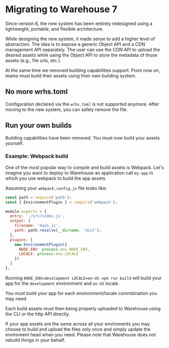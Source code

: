 # Migrating to Warehouse 7

Since version 6, the new system has been entirely redesigned using a lightweight, portable, and flexible architecture.

While designing the new system, it made sense to add a higher level of abstraction. The idea is to expose a generic Object API and a CDN management API separately. The user can use the CDN API to upload the desired assets while using the Object API to store the metadata of those assets (e.g., file urls, etc.).

At the same time we removed building capabilities support. From now on, teams must build their assets using their own building system.

## No more wrhs.toml

Configuration declared via the `wrhs.toml` is not supported anymore. After moving to the new system, you can safely remove the file.

## Run your own builds

Building capabilities have been removed. You must now build your assets yourself.

### Example: Webpack build

One of the most popular way to compile and build assets is Webpack. Let's imagine you want to deploy to Warehouse an application call `my-app` in which you use webpack to build the app assets.

Assuming your `webpack.config.js` file looks like:

```js
const path = require('path');
const { EnvironmentPlugin } = require('webpack');

module.exports = {
  entry: './src/index.js',
  output: {
    filename: 'main.js',
    path: path.resolve(__dirname, 'dist'),
  },
  plugins: [
    new EnvironmentPlugin({
      NODE_ENV: process.env.NODE_ENV,
      LOCALE: process.env.LOCALE
    })
  ]
};
```

Running `NODE_ENV=development LOCALE=en-US npm run build` will build your app for the `development` environment and `en-US` locale.

You must build your app for each environment/locale commbination you may need. 

Each build assets must then being properly uploaded to Warehouse using the CLI or the http API directly.

If your app assets are the same across all your enviroments you may choose to build and upload the files only once and simply update the enviroment head when you need. Please note that Warehouse does not rebuild things in your behalf.
